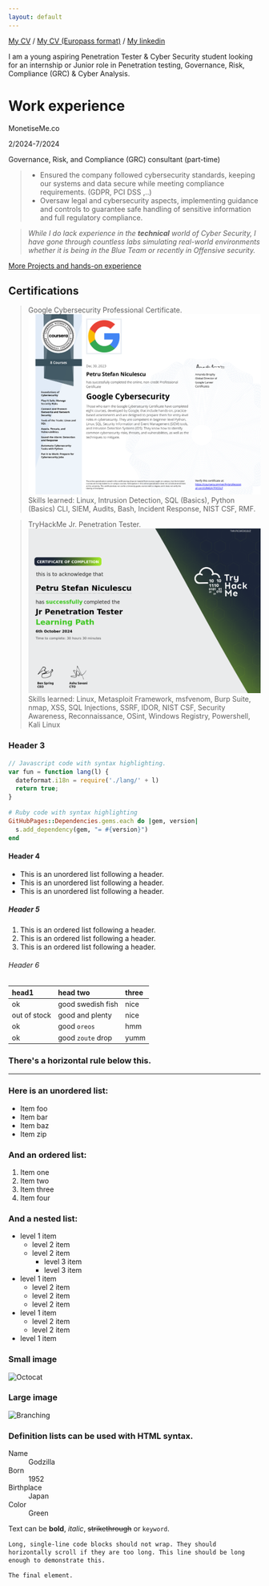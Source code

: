 ```yaml
---
layout: default
---
```

[My CV](https://docs.google.com/document/d/1j3HaE98NPuaRIugKWcxJj_q4Deak_QzYDjW3AAudMhE/edit?usp=sharing) /
[My CV (Europass format)](https://docs.google.com/document/d/1j3HaE98NPuaRIugKWcxJj_q4Deak_QzYDjW3AAudMhE/edit?usp=sharing) /
[My linkedin](https://www.linkedin.com/in/petru-niculescu/)


I am a young aspiring Penetration Tester & Cyber Security student looking for an internship or Junior role in Penetration testing, Governance, Risk, Compliance (GRC) & Cyber Analysis.

# Work experience

MonetiseMe.co 

2/2024-7/2024

Governance, Risk, and Compliance (GRC) consultant (part-time)

> - Ensured the company followed cybersecurity standards, keeping our systems and data secure while meeting compliance requirements. (GDPR, PCI DSS ,..)
> - Oversaw legal and cybersecurity aspects, implementing guidance and controls to guarantee safe handling of sensitive information and full regulatory compliance.


> _While I do lack experience in the **technical** world of Cyber Security, I have gone through countless labs simulating real-world environments whether it is being in the Blue Team or recently in Offensive security._

[More Projects and hands-on experience](./projects)

## Certifications

> Google Cybersecurity Professional Certificate.
> ![Google_cert](CourseraUR4GA7FXSSLF.png)
> Skills learned: Linux, Intrusion Detection, SQL (Basics), Python (Basics) CLI, SIEM, Audits, Bash, Incident Response, NIST CSF, RMF.

> TryHackMe Jr. Penetration Tester.
> ![TryHackMe_cert](THM-FN1WGOGQUZ.png)
> Skills learned: Linux, Metasploit Framework, msfvenom, Burp Suite, nmap, XSS, SQL Injections, SSRF, IDOR, NIST CSF, Security Awareness, Reconnaissance, OSint, Windows Registry, Powershell, Kali Linux

### Header 3

```js
// Javascript code with syntax highlighting.
var fun = function lang(l) {
  dateformat.i18n = require('./lang/' + l)
  return true;
}
```

```ruby
# Ruby code with syntax highlighting
GitHubPages::Dependencies.gems.each do |gem, version|
  s.add_dependency(gem, "= #{version}")
end
```

#### Header 4

*   This is an unordered list following a header.
*   This is an unordered list following a header.
*   This is an unordered list following a header.

##### Header 5

1.  This is an ordered list following a header.
2.  This is an ordered list following a header.
3.  This is an ordered list following a header.

###### Header 6

| head1        | head two          | three |
|:-------------|:------------------|:------|
| ok           | good swedish fish | nice  |
| out of stock | good and plenty   | nice  |
| ok           | good `oreos`      | hmm   |
| ok           | good `zoute` drop | yumm  |

### There's a horizontal rule below this.

* * *

### Here is an unordered list:

*   Item foo
*   Item bar
*   Item baz
*   Item zip

### And an ordered list:

1.  Item one
1.  Item two
1.  Item three
1.  Item four

### And a nested list:

- level 1 item
  - level 2 item
  - level 2 item
    - level 3 item
    - level 3 item
- level 1 item
  - level 2 item
  - level 2 item
  - level 2 item
- level 1 item
  - level 2 item
  - level 2 item
- level 1 item

### Small image

![Octocat](https://github.githubassets.com/images/icons/emoji/octocat.png)

### Large image

![Branching](https://guides.github.com/activities/hello-world/branching.png)


### Definition lists can be used with HTML syntax.

<dl>
<dt>Name</dt>
<dd>Godzilla</dd>
<dt>Born</dt>
<dd>1952</dd>
<dt>Birthplace</dt>
<dd>Japan</dd>
<dt>Color</dt>
<dd>Green</dd>
</dl>

Text can be **bold**, _italic_, ~~strikethrough~~ or `keyword`.

```
Long, single-line code blocks should not wrap. They should horizontally scroll if they are too long. This line should be long enough to demonstrate this.
```

```
The final element.
```
